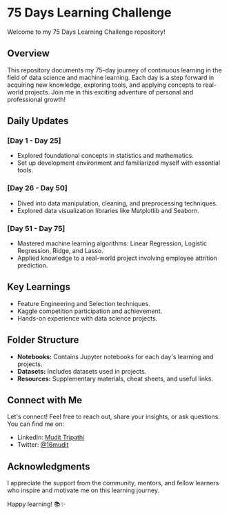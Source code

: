 # 75 Days Learning Challenge

Welcome to my 75 Days Learning Challenge repository! 

## Overview

This repository documents my 75-day journey of continuous learning in the field of data science and machine learning. Each day is a step forward in acquiring new knowledge, exploring tools, and applying concepts to real-world projects. Join me in this exciting adventure of personal and professional growth!

## Daily Updates

### [Day 1 - Day 25]

- Explored foundational concepts in statistics and mathematics.
- Set up development environment and familiarized myself with essential tools.

### [Day 26 - Day 50]

- Dived into data manipulation, cleaning, and preprocessing techniques.
- Explored data visualization libraries like Matplotlib and Seaborn.

### [Day 51 - Day 75]

- Mastered machine learning algorithms: Linear Regression, Logistic Regression, Ridge, and Lasso.
- Applied knowledge to a real-world project involving employee attrition prediction.

## Key Learnings

- Feature Engineering and Selection techniques.
- Kaggle competition participation and achievement.
- Hands-on experience with data science projects.

## Folder Structure

- **Notebooks:** Contains Jupyter notebooks for each day's learning and projects.
- **Datasets:** Includes datasets used in projects.
- **Resources:** Supplementary materials, cheat sheets, and useful links.


## Connect with Me

Let's connect! Feel free to reach out, share your insights, or ask questions. You can find me on:

- LinkedIn: [Mudit Tripathi](https://www.linkedin.com/in/mudittripathi0806/)
- Twitter: [@16mudit](https://twitter.com/16Mudit)

## Acknowledgments

I appreciate the support from the community, mentors, and fellow learners who inspire and motivate me on this learning journey.

Happy learning! 📚✨
